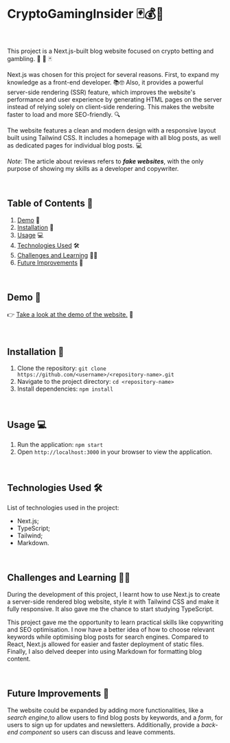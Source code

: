 # **CryptoGamingInsider** 🃏💰🤑

<br/>

This project is a Next.js-built blog website focused on crypto betting and gambling. 🎲 🎰 🃏

Next.js was chosen for this project for several reasons. First, to expand my knowledge as a front-end developer. 📚🤓 Also, it provides a powerful server-side rendering (SSR) feature, which improves the website's performance and user experience by generating HTML pages on the server instead of relying solely on client-side rendering. This makes the website faster to load and more SEO-friendly. 🔍

The website features a clean and modern design with a responsive layout built using Tailwind CSS. It includes a homepage with all blog posts, as well as dedicated pages for individual blog posts. 💻

_Note_: The article about reviews refers to ***fake websites***, with the only purpose of showing my skills as a developer and copywriter. 

<br/>

## Table of Contents 📝

1. [Demo](#demo) 🎥
1. [Installation](#installation) 🚀
1. [Usage](#usage) 💻
1. [Technologies Used](#technologies-used) 🛠️
1. [Challenges and Learning](#challenges-and-learning) 🤔💡
1. [Future Improvements](#future-improvements) 🚧

<br/>

## Demo 🎥

👉 [Take a look at the demo of the website.](https://webmazza-cryptogamerinsider.netlify.app) 🚀

<br/>

## Installation 🚀

1. Clone the repository: `git clone https://github.com/<username>/<repository-name>.git`
2. Navigate to the project directory: `cd <repository-name>`
3. Install dependencies: `npm install`

<br/>

## Usage 💻

1. Run the application: `npm start`
2. Open `http://localhost:3000` in your browser to view the application.

<br/>

## Technologies Used 🛠️

List of technologies used in the project:

- Next.js;
- TypeScript;
- Tailwind;
- Markdown.

<br/>

## Challenges and Learning 🤔💡

During the development of this project, I learnt how to use Next.js to create a server-side rendered blog website, style it with Tailwind CSS and make it fully responsive. It also gave me the chance to start studying TypeScript.

This project gave me the opportunity to learn practical skills like copywriting and SEO optimisation. I now have a better idea of how to choose relevant keywords while optimising blog posts for search engines. Compared to React, Next.js allowed for easier and faster deployment of static files. Finally, I also delved deeper into using Markdown for formatting blog content.

<br/>

## Future Improvements 🚧

The website could be expanded by adding more functionalities, like a _search engine_,to allow users to find blog posts by keywords, and a _form_, for users to sign up for updates and newsletters. Additionally, provide a _back-end component_ so users can discuss and leave comments.

<br/>
